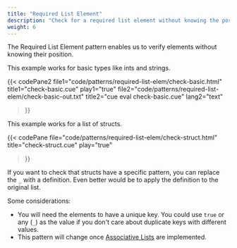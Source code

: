 ```yaml
---
title: "Required List Element"
description: "Check for a required list element without knowing the position."
weight: 6
---
```


The Required List Element pattern enables
us to verify elements without knowing their position.

This example works for basic types like ints and strings.

{{< codePane2
  file1="code/patterns/required-list-elem/check-basic.html" title1="check-basic.cue" play1="true"
  file2="code/patterns/required-list-elem/check-basic-out.txt" title2="cue eval check-basic.cue" lang2="text"
>}}

This example works for a list of structs.


{{< codePane
  file="code/patterns/required-list-elem/check-struct.html" title="check-struct.cue" play="true"
>}}

If you want to check that structs have a specific pattern, you can replace the `_` with a definition.
Even better would be to apply the definition to the original list.

Some considerations:

- You will need the elements to have a unique key.
	You could use `true` or any (`_`) as the value if you don't care about duplicate keys with different values.
- This pattern will change once [Associative Lists](/cueology/futurology/associative-lists/) are implemented.

